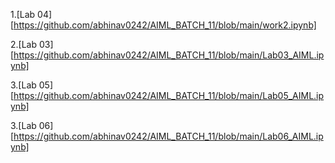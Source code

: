 1.[Lab 04] [https://github.com/abhinav0242/AIML_BATCH_11/blob/main/work2.ipynb]

2.[Lab 03] [https://github.com/abhinav0242/AIML_BATCH_11/blob/main/Lab03_AIML.ipynb]

3.[Lab 05] [https://github.com/abhinav0242/AIML_BATCH_11/blob/main/Lab05_AIML.ipynb]

3.[Lab 06] [https://github.com/abhinav0242/AIML_BATCH_11/blob/main/Lab06_AIML.ipynb]
